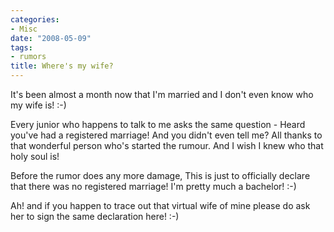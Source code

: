 ```yaml
---
categories:
- Misc
date: "2008-05-09"
tags:
- rumors
title: Where's my wife?
---
```


It's been almost a month now that I'm married and I don't even know who my wife is! :-)

Every junior who happens to talk to me asks the same question - Heard you've had a registered marriage! And you didn't even tell me? All thanks to that wonderful person who's started the rumour. And I wish I knew who that holy soul is!

Before the rumor does any more damage, This is just to officially declare that there was no registered marriage! I'm pretty much a bachelor! :-)

Ah! and if you happen to trace out that virtual wife of mine please do ask her to sign the same declaration here! :-)
